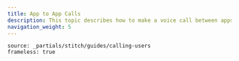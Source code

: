 ```yaml
---
title: App to App Calls
description: This topic describes how to make a voice call between apps.
navigation_weight: 5
---
```


```tabbed_content
source: _partials/stitch/guides/calling-users
frameless: true
```

